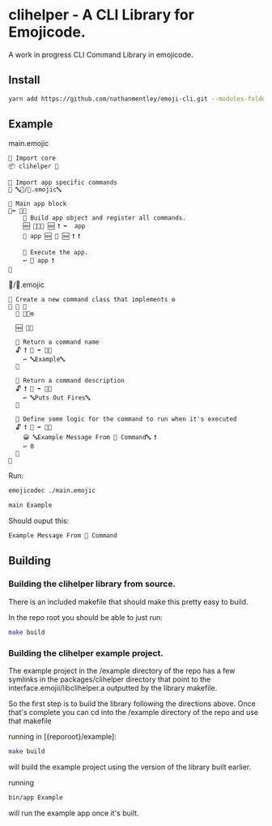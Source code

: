 # clihelper - A CLI Library for Emojicode.

A work in progress CLI Command Library in emojicode.

## Install

```bash
yarn add https://github.com/nathanmentley/emoji-cli.git --modules-folder packages
```

## Example

main.emojic
```emojicode
💭 Import core
📦 clihelper 🐍

💭 Import app specific commands
📜 🔤👑/🚒.emojic🔤

💭 Main app block 
🏁➡️ 🔢🍇
    💭 Build app object and register all commands.
    🆕 🔶🐍🚂 🆕 ❗️ ➡️  app
    🔗 app 🆕 🚒 🆕 ❗️ ❗️

    💭 Execute the app.
    ↩️ 🏃 app ❗️
🍉
```

👑/🚒.emojic
```emojicode
💭 Create a new command class that implements ⚙
🐇 🚒 🍇
  🐊 🔶🐍⚙
  
  🆕 🍇🍉

  💭 Return a command name
  🔓 ❗️ 📛 ➡️ 🔡🍇
    ↩️ 🔤Example🔤
  🍉

  💭 Return a command description
  🔓 ❗️ 💬 ➡️ 🔡🍇
    ↩️ 🔤Puts Out Fires🔤
  🍉

  💭 Define some logic for the command to run when it's executed
  🔓 ❗️ 🏃 ➡️ 🔢🍇
    😀 🔤Example Message From 🚒 Command🔤 ❗️
    ↩️ 0
  🍉
🍉
```

Run:
```bash
emojicodec ./main.emojic
```
```bash
main Example
```

Should ouput this:
```bash
Example Message From 🚒 Command
```

## Building

### Building the clihelper library from source.
There is an included makefile that should make this pretty easy to build.

In the repo root you should be able to just run:
```bash
make build
```

### Building the clihelper example project.

The example project in the /example directory of the repo has a few symlinks in the packages/clihelper directory that point to the interface.emojii/libclihelper.a outputted by the library makefile.

So the first step is to build the library following the directions above. Once that's complete you can cd into the /example directory of the repo and use that makefile

running in [{reporoot}/example]: 
```bash
make build
```

will build the example project using the version of the library built earlier.

running
```bash
bin/app Example
```

will run the example app once it's built.
